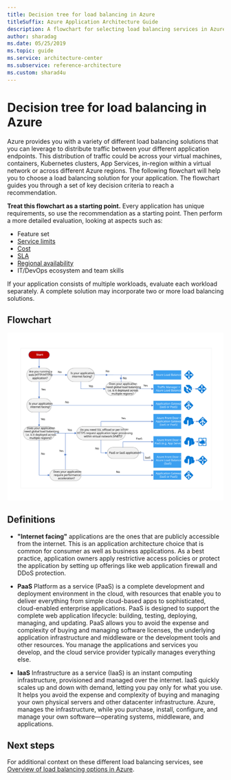 ```yaml
---
title: Decision tree for load balancing in Azure
titleSuffix: Azure Application Architecture Guide
description: A flowchart for selecting load balancing services in Azure.
author: sharadag
ms.date: 05/25/2019
ms.topic: guide
ms.service: architecture-center
ms.subservice: reference-architecture
ms.custom: sharad4u
---
```


# Decision tree for load balancing in Azure

Azure provides you with a variety of different load balancing solutions that you can leverage to distribute traffic between your different application endpoints. This distribution of traffic could be across your virtual machines, containers, Kubernetes clusters, App Services, in-region within a virtual network or across different Azure regions. The following flowchart will help you to choose a load balancing solution for your application. The flowchart guides you through a set of key decision criteria to reach a recommendation.

**Treat this flowchart as a starting point.** Every application has unique requirements, so use the recommendation as a starting point. Then perform a more detailed evaluation, looking at aspects such as:

- Feature set
- [Service limits](/azure/azure-subscription-service-limits)
- [Cost](https://azure.microsoft.com/pricing/)
- [SLA](https://azure.microsoft.com/support/legal/sla/)
- [Regional availability](https://azure.microsoft.com/global-infrastructure/services/)
- IT/DevOps ecosystem and team skills

If your application consists of multiple workloads, evaluate each workload separately. A complete solution may incorporate two or more load balancing solutions.

## Flowchart

![Decision tree for load balancing in Azure](../images/load-balancing-decision-tree.svg)

## Definitions

- **"Internet facing"** applications are the ones that are publicly accessible from the internet. This is an application architecture choice that is common for consumer as well as business applications. As a best practice, application owners apply restrictive access policies or protect the application by setting up offerings like web application firewall and DDoS protection. 

- **PaaS** Platform as a service (PaaS) is a complete development and deployment environment in the cloud, with resources that enable you to deliver everything from simple cloud-based apps to sophisticated, cloud-enabled enterprise applications. PaaS is designed to support the complete web application lifecycle: building, testing, deploying, managing, and updating. PaaS allows you to avoid the expense and complexity of buying and managing software licenses, the underlying application infrastructure and middleware or the development tools and other resources. You manage the applications and services you develop, and the cloud service provider typically manages everything else.

- **IaaS** Infrastructure as a service (IaaS) is an instant computing infrastructure, provisioned and managed over the internet. IaaS quickly scales up and down with demand, letting you pay only for what you use. It helps you avoid the expense and complexity of buying and managing your own physical servers and other datacenter infrastructure. Azure, manages the infrastructure, while you purchase, install, configure, and manage your own software—operating systems, middleware, and applications.


## Next steps

For additional context on these different load balancing services, see [Overview of load balancing options in Azure](./load-balancing-overview.md).
